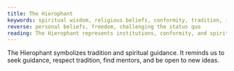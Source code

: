 ```yaml
---
title: The Hierophant
keywords: spiritual wisdom, religious beliefs, conformity, tradition, institutions
reverse: personal beliefs, freedom, challenging the status quo
reading: The Hierophant represents institutions, conformity, and spiritual beliefs. It urges you to reflect on your religious or spiritual journey, and consider how you connect with the divine. Are you following established tradition, or creating your own path? It also encourages you to find a mentor, guide, or community to provide support and guidance. Consider how you might deepen your connection to your chosen faith or belief system, and find ways to honor your own beliefs while also respecting tradition.
---
```


The Hierophant symbolizes tradition and spiritual guidance. It reminds us to seek guidance, respect tradition, find mentors, and be open to new ideas.
